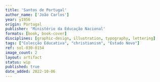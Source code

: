 ```yaml
---
title: 'Santos de Portugal'
author_name: ['João Carlos']
year: y1956
origin: Portugal
publisher: 'Ministério da Educação Nacional'
formats: [book, book-cover]
disciplines: [graphic-design, illustration, typography, lettering]
tags: ["Colecção Educativa", "christianism", "Estado Novo"]
ref: sol-030-0154
image_count: 2
layout: artifact
status: wip
published: true
date_added: 2022-10-06
---
```

